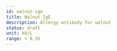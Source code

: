```yaml
---
id: walnut-ige
title: Walnut IgE
description: Allergy antibody for walnut
status: draft
unit: kU/L
range: < 0.35
---
```


